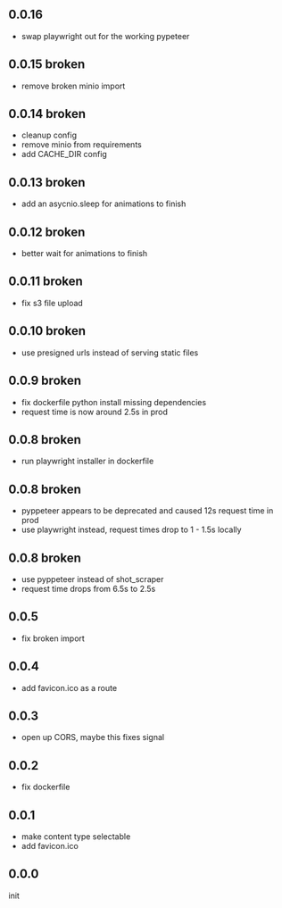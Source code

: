 ## 0.0.16

- swap playwright out for the working pypeteer

## 0.0.15 **broken**

- remove broken minio import

## 0.0.14 **broken**

- cleanup config
- remove minio from requirements
- add CACHE_DIR config

## 0.0.13 **broken**

- add an asycnio.sleep for animations to finish

## 0.0.12 **broken**

- better wait for animations to finish

## 0.0.11 **broken**

- fix s3 file upload

## 0.0.10 **broken**

- use presigned urls instead of serving static files

## 0.0.9 **broken**

- fix dockerfile python install missing dependencies
- request time is now around 2.5s in prod

## 0.0.8 **broken**

- run playwright installer in dockerfile

## 0.0.8 **broken**

- pyppeteer appears to be deprecated and caused 12s request time in prod
- use playwright instead, request times drop to 1 - 1.5s locally

## 0.0.8 **broken**

- use pyppeteer instead of shot_scraper
- request time drops from 6.5s to 2.5s

## 0.0.5

- fix broken import

## 0.0.4

- add favicon.ico as a route

## 0.0.3

- open up CORS, maybe this fixes signal

## 0.0.2

- fix dockerfile

## 0.0.1

- make content type selectable
- add favicon.ico

## 0.0.0

init
